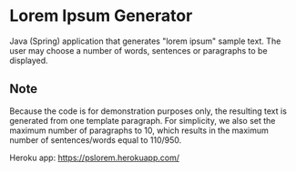 # Lorem Ipsum Generator

Java (Spring) application that generates "lorem ipsum" sample text. The user may choose a number of words, sentences or paragraphs to be displayed.

## Note

Because the code is for demonstration purposes only, the resulting text is generated from one template paragraph. For simplicity, we also set the maximum number of paragraphs to 10, which results in the maximum number of sentences/words equal to 110/950.

Heroku app: https://pslorem.herokuapp.com/
